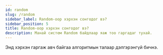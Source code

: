 ```yaml
---
id: random
slug: /random
sidebar_label: Random-оор хэрхэн сонгодог вэ?
sidebar_position: 5
title: Random-оор хэрхэн сонгодог вэ?
description: Манай систем Random байдлаар яаж тоо гаргадаг тухай.
---
```



Энд хэрхэн гаргаж авч байгаа алгоритмын талаар дэлгэрэнгүй бичнэ.